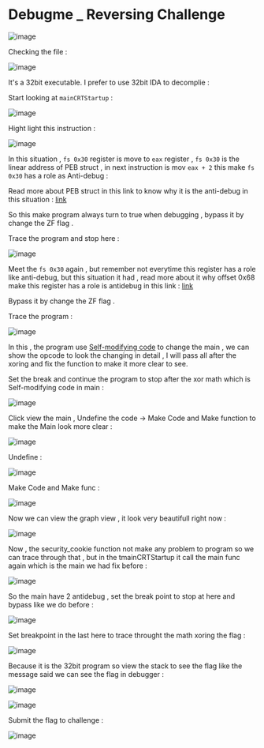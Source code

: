 # Debugme _ Reversing Challenge 

![image](https://github.com/Kayiyan/My-hacking-notes/assets/126185640/8ed2ee2d-400d-4e45-b52a-389f88d8a1cf)

Checking the file : 

![image](https://github.com/Kayiyan/My-hacking-notes/assets/126185640/cc8c621b-fd88-426a-9979-dbad2f9fd1eb)

It's a 32bit executable. I prefer to use 32bit IDA to decomplie :

Start looking at `mainCRTStartup`  :

![image](https://github.com/Kayiyan/My-hacking-notes/assets/126185640/7320edb2-485c-432c-bf10-6ab411a51138)

Hight light this instruction : 

![image](https://github.com/Kayiyan/My-hacking-notes/assets/126185640/2902c2cf-8c86-4b90-9715-6eca29b6e8e9)

In this situation , `fs 0x30` register is move to `eax` register , `fs 0x30` is the linear address of PEB struct , in next instruction is mov `eax + 2` this make `fs 0x30` has a role as Anti-debug :

Read more about PEB struct in this link to know why it is the anti-debug in this situation : [link](https://learn.microsoft.com/en-us/windows/win32/api/winternl/ns-winternl-peb)

So this make program always turn to true when debugging , bypass it by change the ZF flag .

Trace the program and stop here : 

![image](https://github.com/Kayiyan/My-hacking-notes/assets/126185640/002e8c85-bde9-4197-a1a6-ce1322060212)

Meet the `fs 0x30` again , but remember not everytime this register has a role like anti-debug, but this situation it had , read more about it why offset 0x68 make this register has a role is antidebug in this link : [link](https://unprotect.it/technique/ntglobalflag/)

Bypass it by change the ZF flag .

Trace the program :

![image](https://github.com/Kayiyan/My-hacking-notes/assets/126185640/a0bf0abf-11f6-4eea-8f68-12e289c732ab)

In this , the program use [Self-modifying code](https://en.wikipedia.org/wiki/Self-modifying_code) to change the main , we can show the opcode to look the changing in detail , I will pass all after the xoring and fix the function to make it more clear to see.

Set the break and continue the program to stop after the xor math which is Self-modifying code in main :

![image](https://github.com/Kayiyan/My-hacking-notes/assets/126185640/76b69c1a-7324-451a-9495-2c9a458c902a)

Click view the main , Undefine the code -> Make Code and Make function to make the Main look more clear :

![image](https://github.com/Kayiyan/My-hacking-notes/assets/126185640/9eb4d9f5-aa74-4d7f-8b76-ae318fbddb91)

Undefine :

![image](https://github.com/Kayiyan/My-hacking-notes/assets/126185640/ce4331b2-8519-41be-8b7a-90f3021aee6f)

Make Code and Make func : 

![image](https://github.com/Kayiyan/My-hacking-notes/assets/126185640/b45b5019-7b29-4dbf-8710-24d7e266cdfb)

Now we can view the graph view , it look very beautifull right now : 

![image](https://github.com/Kayiyan/My-hacking-notes/assets/126185640/f30b59ff-a675-423c-b065-08fb15db1d0c)

Now , the security_cookie function not make any problem to program so we can trace through that , but in the tmainCRTStartup it call the main func again which is the main we had fix before :

![image](https://github.com/Kayiyan/My-hacking-notes/assets/126185640/fbfafeae-b03d-48b2-abb9-4d483fb5161a)

So the main have 2 antidebug , set the break point to stop at here and bypass like we do before : 

![image](https://github.com/Kayiyan/My-hacking-notes/assets/126185640/c3cce622-ce5c-49cc-854e-6533c7a82f37)

Set breakpoint in the last here to trace throught the math xoring the flag :

![image](https://github.com/Kayiyan/My-hacking-notes/assets/126185640/51fc805b-c4e6-4504-879f-46d20f4b469a)

Because it is the 32bit program so view the stack to see the flag like the message said we can see the flag in debugger :

![image](https://github.com/Kayiyan/My-hacking-notes/assets/126185640/e7763317-daab-4f09-8687-f30d473cae49)

![image](https://github.com/Kayiyan/My-hacking-notes/assets/126185640/24fccf8b-c733-4999-ba4f-e68a7347bc8e)

Submit the flag to challenge : 

![image](https://github.com/Kayiyan/My-hacking-notes/assets/126185640/69c83013-97ce-425e-8c10-90ef68b2362e)

